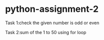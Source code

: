 # python-assignment-2
Task 1:check the given number is odd or even 

Task 2:sum of the 1 to 50 using for loop  
